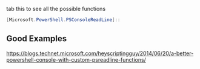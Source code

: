 

tab this to see all the possible functions

```powershell
[Microsoft.PowerShell.PSConsoleReadLine]::
```


## Good Examples

https://blogs.technet.microsoft.com/heyscriptingguy/2014/06/20/a-better-powershell-console-with-custom-psreadline-functions/
